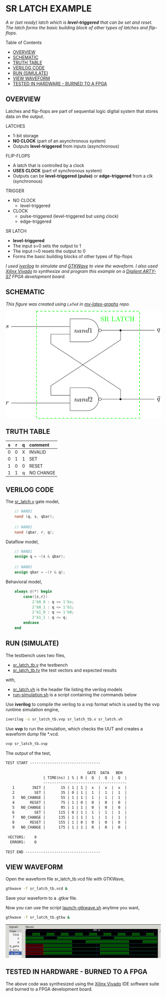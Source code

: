 # SR LATCH EXAMPLE

_A sr (set ready) latch which is **level-triggered**
that can be set and reset.
The latch forms the basic building block
of other types of latches and flip-flops._

Table of Contents

* [OVERVIEW](https://github.com/JeffDeCola/my-verilog-examples/tree/master/basic-code/sequential-logic/sr_latch#overview)
* [SCHEMATIC](https://github.com/JeffDeCola/my-verilog-examples/tree/master/basic-code/sequential-logic/sr_latch#schematic)
* [TRUTH TABLE](https://github.com/JeffDeCola/my-verilog-examples/tree/master/basic-code/sequential-logic/sr_latch#truth-table)
* [VERILOG CODE](https://github.com/JeffDeCola/my-verilog-examples/tree/master/basic-code/sequential-logic/sr_latch#verilog-code)
* [RUN (SIMULATE)](https://github.com/JeffDeCola/my-verilog-examples/tree/master/basic-code/sequential-logic/sr_latch#run-simulate)
* [VIEW WAVEFORM](https://github.com/JeffDeCola/my-verilog-examples/tree/master/basic-code/sequential-logic/sr_latch#view-waveform)
* [TESTED IN HARDWARE - BURNED TO A FPGA](https://github.com/JeffDeCola/my-verilog-examples/tree/master/basic-code/sequential-logic/sr_latch#tested-in-hardware---burned-to-a-fpga)

## OVERVIEW

Latches and flip-flops are part of sequential logic
digital system that stores data on the output.

LATCHES

* 1-bit storage
* **NO CLOCK** (part of an asynchronous system)
* Outputs **level-triggered** from inputs (asynchronous)

FLIP-FLOPS

* A latch that is controlled by a clock
* **USES CLOCK** (part of synchronous system)
* Outputs can be **level-triggered (pulse)**
  or **edge-triggered** from a clk (synchronous)

TRIGGER

* NO CLOCK
  * level-triggered
* CLOCK
  * pulse-triggered (level-triggered but using clock)
  * edge-triggered

SR LATCH

* **level-triggered**
* The input s=0 sets the output to 1
* The input r=0 resets the output to 0
* Forms the basic building blocks of other types of flip-flops

_I used
[iverilog](https://github.com/JeffDeCola/my-cheat-sheets/tree/master/hardware/tools/simulation/iverilog-cheat-sheet)
to simulate and
[GTKWave](https://github.com/JeffDeCola/my-cheat-sheets/tree/master/hardware/tools/simulation/gtkwave-cheat-sheet)
to view the waveform. I also used
[Xilinx Vivado](https://github.com/JeffDeCola/my-cheat-sheets/tree/master/hardware/tools/synthesis/xilinx-vivado-cheat-sheet)
to synthesize and program this example on a
[Digilent ARTY-S7](https://github.com/JeffDeCola/my-cheat-sheets/tree/master/hardware/development/fpga-development-boards/digilent-arty-s7-cheat-sheet)
FPGA development board._

## SCHEMATIC

_This figure was created using `LaTeX` in
[my-latex-graphs](https://github.com/JeffDeCola/my-latex-graphs/tree/master/mathematics/applied/electrical-engineering/sequential-logic/sr-latch)
repo._

<p align="center">
    <img src="svgs/sr-latch.svg"
    align="middle"
</p>

## TRUTH TABLE

|  s  |  r  |  q  | comment     |
|:---:|:---:|:---:|:------------|
|  0  |  0  |  X  | INVALID     |
|  0  |  1  |  1  | SET         |
|  1  |  0  |  0  | RESET       |
|  1  |  1  |  q  | NO CHANGE   |

## VERILOG CODE

The
[sr_latch.v](https://github.com/JeffDeCola/my-verilog-examples/blob/master/basic-code/sequential-logic/sr_latch/sr_latch.v)
gate model,

```verilog
    // NAND1
    nand (q, s, qbar);

    // NAND2
    nand (qbar, r, q);
```

Dataflow model,

```verilog
    // NAND1
    assign q = ~(s & qbar);

    // NAND2
    assign qbar = ~(r & q);
```

Behavioral model,

```verilog
    always @(*) begin
        case({s,r})
            2'b0_0 : q <= 1'bx;
            2'b0_1 : q <= 1'b1;
            2'b1_0 : q <= 1'b0;
            2'b1_1 : q <= q;
        endcase
    end
```

## RUN (SIMULATE)

The testbench uses two files,

* [sr_latch_tb.v](https://github.com/JeffDeCola/my-verilog-examples/blob/master/basic-code/sequential-logic/sr_latch/sr_latch_tb.v)
  the testbench
* [sr_latch_tb.tv](https://github.com/JeffDeCola/my-verilog-examples/blob/master/basic-code/sequential-logic/sr_latch/sr_latch_tb.tv)
  the test vectors and expected results

with,

* [sr_latch.vh](https://github.com/JeffDeCola/my-verilog-examples/blob/master/basic-code/sequential-logic/sr_latch/sr_latch.vh)
  is the header file listing the verilog models
* [run-simulation.sh](https://github.com/JeffDeCola/my-verilog-examples/blob/master/basic-code/sequential-logic/sr_latch/run-simulation.sh)
  is a script containing the commands below

Use **iverilog** to compile the verilog to a vvp format
which is used by the vvp runtime simulation engine,

```bash
iverilog -o sr_latch_tb.vvp sr_latch_tb.v sr_latch.vh
```

Use **vvp** to run the simulation, which checks the UUT
and creates a waveform dump file *.vcd.

```bash
vvp sr_latch_tb.vvp
```

The output of the test,

```text
TEST START --------------------------------

                                     GATE  DATA   BEH
                 | TIME(ns) | S | R |  Q  |  Q  |  Q  |
                 --------------------------------------
   1        INIT |       15 | 1 | 1 |  x  |  x  |  x  |
   2         SET |       35 | 0 | 1 |  1  |  1  |  1  |
   3   NO_CHANGE |       55 | 1 | 1 |  1  |  1  |  1  |
   4       RESET |       75 | 1 | 0 |  0  |  0  |  0  |
   5   NO_CHANGE |       95 | 1 | 1 |  0  |  0  |  0  |
   6         SET |      115 | 0 | 1 |  1  |  1  |  1  |
   7   NO_CHANGE |      135 | 1 | 1 |  1  |  1  |  1  |
   8       RESET |      155 | 1 | 0 |  0  |  0  |  0  |
   9   NO_CHANGE |      175 | 1 | 1 |  0  |  0  |  0  |

 VECTORS:    9
  ERRORS:    0

TEST END ----------------------------------
```

## VIEW WAVEFORM

Open the waveform file sr_latch_tb.vcd file with GTKWave,

```bash
gtkwave -f sr_latch_tb.vcd &
```

Save your waveform to a .gtkw file.

Now you can use the script
[launch-gtkwave.sh](https://github.com/JeffDeCola/my-verilog-examples/blob/master/launch-GTKWave-script/launch-gtkwave.sh)
anytime you want,

```bash
gtkwave -f sr_latch_tb.gtkw &
```

![sr_latch-waveform.jpg](../../../docs/pics/basic-code/sr_latch-waveform.jpg)

## TESTED IN HARDWARE - BURNED TO A FPGA

The above code was synthesized using the
[Xilinx Vivado](https://github.com/JeffDeCola/my-cheat-sheets/tree/master/hardware/tools/synthesis/xilinx-vivado-cheat-sheet)
IDE software suite and burned to a FPGA development board.

